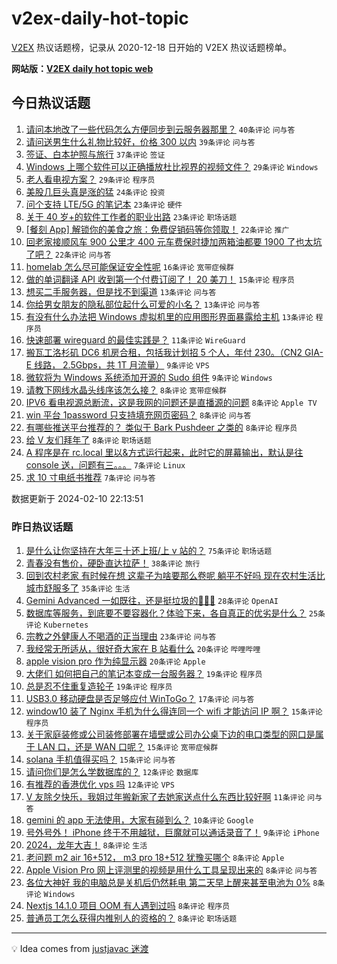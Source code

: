 # v2ex-daily-hot-topic

[V2EX](https://www.v2ex.com/) 热议话题榜，记录从 2020-12-18 日开始的 V2EX 热议话题榜单。

**网站版：[V2EX daily hot topic web](https://boojack.github.io/v2ex-daily-hot-topic-web/)**

## 今日热议话题

<!-- TODAY BEGIN -->

1. [请问本地改了一些代码怎么方便同步到云服务器那里？](https://www.v2ex.com/t/1015243) `40条评论` `问与答`
1. [请问送男生什么礼物比较好，价格 300 以内](https://www.v2ex.com/t/1015280) `39条评论` `问与答`
1. [签证、白本护照与旅行](https://www.v2ex.com/t/1015219) `37条评论` `签证`
1. [Windows 上哪个软件可以正确播放杜比视界的视频文件？](https://www.v2ex.com/t/1015244) `29条评论` `Windows`
1. [老人看电视方案？](https://www.v2ex.com/t/1015265) `29条评论` `程序员`
1. [美股几巨头真是涨的猛](https://www.v2ex.com/t/1015216) `24条评论` `投资`
1. [问个支持 LTE/5G 的笔记本](https://www.v2ex.com/t/1015208) `23条评论` `硬件`
1. [关于 40 岁+的软件工作者的职业出路](https://www.v2ex.com/t/1015221) `23条评论` `职场话题`
1. [[餐刻 App] 解锁你的美食之旅：免费促销码等你领取！](https://www.v2ex.com/t/1015211) `22条评论` `推广`
1. [回老家接顺风车 900 公里才 400 元车费保时捷加两箱油都要 1900 了也太坑了吧？](https://www.v2ex.com/t/1015247) `22条评论` `问与答`
1. [homelab 怎么尽可能保证安全性呢](https://www.v2ex.com/t/1015220) `16条评论` `宽带症候群`
1. [做的单词翻译 API 收到第一个付费订阅了！ 20 美刀！](https://www.v2ex.com/t/1015246) `15条评论` `程序员`
1. [想买二手服务器，但是找不到渠道](https://www.v2ex.com/t/1015254) `13条评论` `问与答`
1. [你给男女朋友的隐私部位起什么可爱的小名？](https://www.v2ex.com/t/1015272) `13条评论` `问与答`
1. [有没有什么办法把 Windows 虚拟机里的应用图形界面暴露给主机](https://www.v2ex.com/t/1015213) `13条评论` `程序员`
1. [快速部署 wireguard 的最佳实践是？](https://www.v2ex.com/t/1015228) `11条评论` `WireGuard`
1. [搬瓦工洛杉矶 DC6 机房合租，包括我计划招 5 个人，年付 230。（CN2 GIA-E 线路， 2.5Gbps，共 1T 月流量）](https://www.v2ex.com/t/1015258) `9条评论` `VPS`
1. [微软将为 Windows 系统添加开源的 Sudo 组件](https://www.v2ex.com/t/1015255) `9条评论` `Windows`
1. [请教下网线水晶头线序该怎么接？](https://www.v2ex.com/t/1015283) `8条评论` `宽带症候群`
1. [IPV6 看电视源总断流，这是我网的问题还是直播源的问题](https://www.v2ex.com/t/1015267) `8条评论` `Apple TV`
1. [win 平台 1password 只支持填充网页密码？](https://www.v2ex.com/t/1015236) `8条评论` `问与答`
1. [有哪些推送平台推荐的？ 类似于 Bark Pushdeer 之类的](https://www.v2ex.com/t/1015231) `8条评论` `程序员`
1. [给 V 友们拜年了](https://www.v2ex.com/t/1015214) `8条评论` `职场话题`
1. [A 程序是在 rc.local 里以&方式运行起来，此时它的屏幕输出，默认是往 console 送，问题有三。。。](https://www.v2ex.com/t/1015271) `7条评论` `Linux`
1. [求 10 寸电纸书推荐](https://www.v2ex.com/t/1015266) `7条评论` `问与答`

数据更新于 2024-02-10 22:13:51

<!-- TODAY END -->

### 昨日热议话题

<!-- YESTERDAY BEGIN -->

1. [是什么让你坚持在大年三十还上班/上 v 站的？](https://www.v2ex.com/t/1015124) `75条评论` `职场话题`
1. [青春没有售价，硬卧直达拉萨！](https://www.v2ex.com/t/1015138) `38条评论` `旅行`
1. [回到农村老家 有时候在想 这辈子为啥要那么卷呢 躺平不好吗 现在农村生活比城市舒服多了](https://www.v2ex.com/t/1015160) `35条评论` `生活`
1. [Gemini Advanced 一如既往，还是挺垃圾的🤣🤣🤣](https://www.v2ex.com/t/1015141) `28条评论` `OpenAI`
1. [数据库等服务，到底要不要容器化？体验下来，各自真正的优劣是什么？](https://www.v2ex.com/t/1015122) `25条评论` `Kubernetes`
1. [宗教之外健康人不喝酒的正当理由](https://www.v2ex.com/t/1015147) `23条评论` `问与答`
1. [我经常无所适从，很好奇大家在 B 站看什么](https://www.v2ex.com/t/1015175) `20条评论` `哔哩哔哩`
1. [apple vision pro 作为纯显示器](https://www.v2ex.com/t/1015183) `20条评论` `Apple`
1. [大佬们 如何把自己的笔记本变成一台服务器？](https://www.v2ex.com/t/1015136) `19条评论` `程序员`
1. [总是忍不住重复造轮子](https://www.v2ex.com/t/1015148) `19条评论` `程序员`
1. [USB3.0 移动硬盘是否足够应付 WinToGo？](https://www.v2ex.com/t/1015153) `17条评论` `问与答`
1. [window10 装了 Nginx 手机为什么得连同一个 wifi 才能访问 IP 啊？](https://www.v2ex.com/t/1015182) `15条评论` `程序员`
1. [关于家庭装修或公司装修部署在墙壁或公司办公桌下边的电口类型的网口是属于 LAN 口，还是 WAN 口呢？](https://www.v2ex.com/t/1015177) `15条评论` `宽带症候群`
1. [solana 手机值得买吗？](https://www.v2ex.com/t/1015131) `15条评论` `问与答`
1. [请问你们是怎么学数据库的？](https://www.v2ex.com/t/1015190) `12条评论` `数据库`
1. [有推荐的香港优化 vps 吗](https://www.v2ex.com/t/1015165) `12条评论` `VPS`
1. [V 友除夕快乐，我姐过年搬新家了去她家送点什么东西比较好啊](https://www.v2ex.com/t/1015162) `11条评论` `问与答`
1. [gemini 的 app 无法使用，大家有碰到么？](https://www.v2ex.com/t/1015139) `10条评论` `Google`
1. [号外号外！ iPhone 终于不用越狱，巨魔就可以通话录音了！](https://www.v2ex.com/t/1015184) `9条评论` `iPhone`
1. [2024，龙年大吉！](https://www.v2ex.com/t/1015199) `8条评论` `生活`
1. [老问题 m2 air 16+512， m3 pro 18+512 犹豫买哪个](https://www.v2ex.com/t/1015166) `8条评论` `Apple`
1. [Apple Vision Pro 网上评测里的视频是用什么工具呈现出来的](https://www.v2ex.com/t/1015145) `8条评论` `问与答`
1. [各位大神好 我的电脑总是关机后仍然耗电 第二天早上醒来甚至电池为 0%](https://www.v2ex.com/t/1015137) `8条评论` `Windows`
1. [Nextjs 14.1.0 项目 OOM 有人遇到过吗](https://www.v2ex.com/t/1015129) `8条评论` `程序员`
1. [普通员工怎么获得内推别人的资格的？](https://www.v2ex.com/t/1015128) `8条评论` `职场话题`

<!-- YESTERDAY END -->

---

💡 Idea comes from [justjavac 迷渡](https://github.com/justjavac/)
